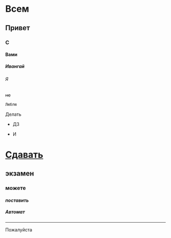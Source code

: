# Всем
## Привет
### С
#### Вами
##### Ивангай
###### Я
~~не~~
```html
Люблю
```
Делать

* ДЗ
- И
# [Сдавать](https://www.youtube.com/watch?v=dQw4w9WgXcQ)
## **экзамен**
### __можете__
#### _поставить_
##### Автомат

---

Пожалуйста 
